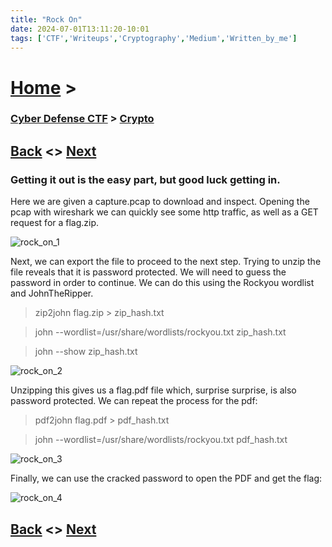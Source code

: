 ```yaml
---
title: "Rock On"
date: 2024-07-01T13:11:20-10:01
tags: ['CTF','Writeups','Cryptography','Medium','Written_by_me']
---
```



# [Home](https://jjolley91.github.io/blog/) >

###  [Cyber Defense CTF](https://jjolley91.github.io/blog/level_effect_cyber_defense_ctf_2024/) >  [Crypto](https://jjolley91.github.io/blog/level_effect_cyber_defense_ctf_2024/Crypto/)

## [Back](https://jjolley91.github.io/blog/level_effect_cyber_defense_ctf_2024/Crypto/bits_abound)  <> [Next](https://jjolley91.github.io/blog/level_effect_cyber_defense_ctf_2024/Forensics/)

### Getting it out is the easy part, but good luck getting in.

Here we are given a capture.pcap to download and inspect.
Opening the pcap with wireshark we can quickly see some http traffic, as well as a GET request for a flag.zip.
 
![rock_on_1](https://github.com/jjolley91/blog/tree/main/static/le_ctf_24/rock_on_1.png?raw=true)

Next, we can export the file to proceed to the next step.
Trying to unzip the file reveals that it is password protected. We will need to guess the password in order to continue. We can do this using the Rockyou wordlist and JohnTheRipper.

> zip2john flag.zip > zip_hash.txt

>john --wordlist=/usr/share/wordlists/rockyou.txt zip_hash.txt

>john --show zip_hash.txt


![rock_on_2](https://github.com/jjolley91/blog/tree/main/static/le_ctf_24/rock_on_2.png?raw=true)

Unzipping this gives us a flag.pdf file which, surprise surprise, is also password protected. We can repeat the process for the pdf:

>pdf2john flag.pdf > pdf_hash.txt

>john --wordlist=/usr/share/wordlists/rockyou.txt pdf_hash.txt

![rock_on_3](https://github.com/jjolley91/blog/tree/main/static/le_ctf_24/rock_on_3.png?raw=true)


Finally, we can use the cracked password to open the PDF and get the flag:

![rock_on_4](https://github.com/jjolley91/blog/tree/main/static/le_ctf_24/rock_on_4.png?raw=true)

## [Back](https://jjolley91.github.io/blog/level_effect_cyber_defense_ctf_2024/Crypto/bits_abound)  <> [Next](https://jjolley91.github.io/blog/level_effect_cyber_defense_ctf_2024/Forensics/)